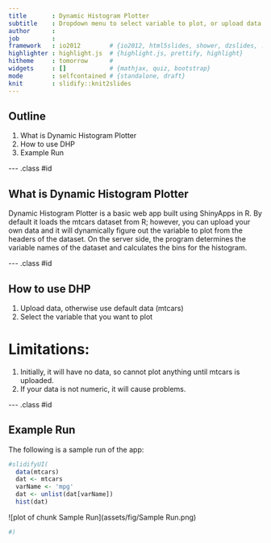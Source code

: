 ```yaml
---
title       : Dynamic Histogram Plotter
subtitle    : Dropdown menu to select variable to plot, or upload data to plot
author      : 
job         : 
framework   : io2012        # {io2012, html5slides, shower, dzslides, ...}
highlighter : highlight.js  # {highlight.js, prettify, highlight}
hitheme     : tomorrow      # 
widgets     : []            # {mathjax, quiz, bootstrap}
mode        : selfcontained # {standalone, draft}
knit        : slidify::knit2slides
---
```


## Outline

1. What is Dynamic Histogram Plotter
2. How to use DHP
3. Example Run

--- .class #id 

## What is Dynamic Histogram Plotter

Dynamic Histogram Plotter is a basic web app built using ShinyApps in R. By default it loads the mtcars dataset from R; however, you can upload your own data and it will dynamically figure out the variable to plot from the headers of the dataset. On the server side, the program determines the variable names of the dataset and calculates the bins for the histogram.

--- .class #id 

## How to use DHP

1. Upload data, otherwise use default data (mtcars)
2. Select the variable that you want to plot

# Limitations:
1. Initially, it will have no data, so cannot plot anything until mtcars is uploaded.
2. If your data is not numeric, it will cause problems.

--- .class #id 

## Example Run

The following is a sample run of the app:


```r
#slidifyUI(
  data(mtcars)
  dat <- mtcars
  varName <- 'mpg'
  dat <- unlist(dat[varName])
  hist(dat)
```

![plot of chunk Sample Run](assets/fig/Sample Run.png) 

```r
#)
```

